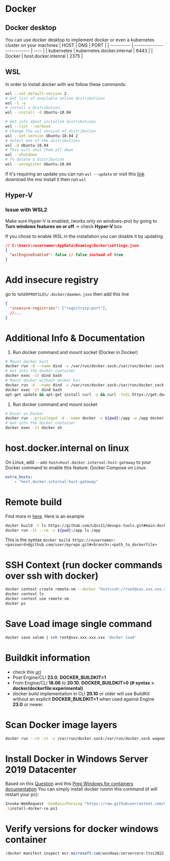# Docker
## Docker desktop
You can use docker desktop to implement docker or even a kubernetes cluster on your machines
| HOST       | DNS                        | PORT |
| ---------- | -------------------------- | ---- |
| kubernetes | kubernetes.docker.internal | 6443 |
| Docker     | host.docker.intenral       | 2375 |

## WSL
In order to install docker with wsl follow these commands:
```sh
wsl --set-default-version 2
# Get list of available online distributions
wsl -l -o 
# install a distribution
wsl --install -d Ubuntu-18.04

# Get info about installed distributions
wsl --list --verbose
# Change the wsl version of distribution
wsl --set-version Ubuntu-18.04 2
# Select one of the distributions
wsl -d Ubuntu-18.04
# This will shut them all down
wsl --shutdown
# To delete a distribution
wsl --unregister Ubuntu-18.04
```
If it's requiring an update you can run `wsl --update` or visit this [link](https://www.catalog.update.microsoft.com/Search.aspx?q=wsl) download the msi install it then run `wsl`
## Hyper-V
### Issue with WSL2
Make sure Hyper-V is enabled, (works only on windows-pro) by going to **Turn windows features on or off** -> check **Hyper-V** box

If you chose to enable WSL in the installation you can disable it by updating 
```json
// C:\Users\<username>\AppData\Roaming\Docker\settings.json
{
  "wslEngineEnabled": false // false instead of true
}
```

# Add insecure registry
go to `%USERPROFILE%/.docker/daemon.json` then add this line
```json
{
  "insecure-registries": ["regsitryip:port"],
  //...
}
```
# Additional Info & Documentation
1. Run docker command and mount socket (Docker in Docker)
```sh
# Mount docker host
docker run -d --name dind -v /var/run/docker.sock:/var/run/docker.sock -v /usr/bin/docker:/usr/bin/docker -v ${pwd}:/app -w /app ubuntu bash -c "tail -f /dev/null" 
# Get into the docker container
docker exec -it dind bash
# Mount docker without docker bin
docker run -d --name dind -v /var/run/docker.sock:/var/run/docker.sock -v ${pwd}:/app -w /app ubuntu bash -c "tail -f /dev/null" 
docker exec -it dind bash
apt-get update && apt-get install curl -y && curl -fsSL https://get.docker.com | sudo sh
```
1. Run docker command and mount socket
```sh
# Docer on Docker
docker run --privileged -d --name docker -v ${pwd}:/app -w /app docker:dind
# Get into the docker container
docker exec -it docker sh
```

# host.docker.internal on linux
On Linux, add `--add-host=host.docker.internal:host-gateway` to your Docker command to enable this feature. 
Docker Compose on Linux:
```yaml
extra_hosts:
    - "host.docker.internal:host-gateway"
```

# Remote build 
Find more in [here](https://docs.docker.com/build/building/context/#url-fragments).
Here is an example 
```sh
docker build -t ls https://github.com/LQss11/devops-tools.git#main:docker/images/distroless/ls
docker run -it --rm -v ${pwd}:/app ls /app
```
This is the syntax
`docker build https://<username>:<password>@github.com/user/myrepo.git#<branch>:<path_to_dockerfile>`

# SSH Context (run docker commands over ssh with docker)
```sh
docker context create remote-vm --docker "host=ssh://root@xxx.xxx.xxx.xxx"
docker context ls
docker context use remote-vm
docker ps
```

# Save Load image single command
```sh
docker save salem | ssh root@xxx.xxx.xxx.xxx 'docker load'
```
# Buildkit information
- check this [url](https://github.com/moby/buildkit/issues/1214#issuecomment-1763493367)
- Post Engine/CLI **23.0**, **DOCKER_BUILDKIT=1**
- From Engine/CLI **18.06** to **20.10**, **DOCKER_BUILDKIT=0** **(# syntax = docker/dockerfile:experimental)**
- docker build implementation in CLI **20.10** or older will use BuildKit without an explicit **DOCKER_BUILDKIT=1** when used against Engine **23.0** or newer.

# Scan Docker image layers
```sh
docker run --rm -it -v /var/run/docker.sock:/var/run/docker.sock wagoodman/dive:latest my image
```

# Install Docker in Windows Server 2019 Datacenter
Based on this [Question](https://learn.microsoft.com/en-us/answers/questions/1696617/how-to-install-docker-in-windows-server-2019-datac) and this [Prep Windows for containers documentation](https://learn.microsoft.com/en-us/virtualization/windowscontainers/quick-start/set-up-environment?tabs=dockerce#windows-server-1) You can simply install docker runnin this command (it will restart your pc):
```sh
Invoke-WebRequest -UseBasicParsing "https://raw.githubusercontent.com/microsoft/Windows-Containers/Main/helpful_tools/Install-DockerCE/install-docker-ce.ps1" -o install-docker-ce.ps1
.\install-docker-ce.ps1
```

# Verify versions for docker windows container
```ps1
(docker manifest inspect mcr.microsoft.com/windows/servercore:ltsc2022 -v | ConvertFrom-Json).Descriptor.platform."os.version"
```